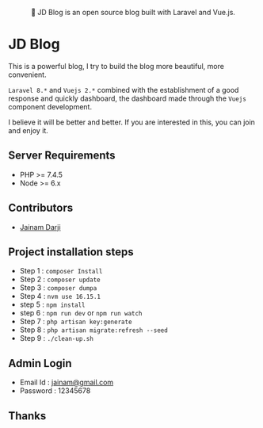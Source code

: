 
<p align="center">🎈 JD Blog is an open source blog built with Laravel and Vue.js. </p>


# JD Blog

This is a powerful blog, I try to build the blog more beautiful, more convenient. 

`Laravel 8.*` and `Vuejs 2.*` combined with the establishment of a good response and quickly dashboard, the dashboard made through the `Vuejs` component development.

I believe it will be better and better. If you are interested in this, you can join and enjoy it.

## Server Requirements

- PHP >= 7.4.5
- Node >= 6.x


## Contributors

- [Jainam Darji](https://github.com/Jdjannat)

## Project installation steps

- Step 1 : `composer Install`
- Step 2 : `composer update`
- Step 3 : `composer dumpa`
- Step 4 : `nvm use 16.15.1`
- step 5 : `npm install`
- step 6 : `npm run dev` or `npm run watch`
- Step 7 : `php artisan key:generate`
- Step 8 : `php artisan migrate:refresh --seed`
- Step 9 : `./clean-up.sh`


## Admin Login

- Email Id : jainam@gmail.com 
- Password : 12345678 

## Thanks



